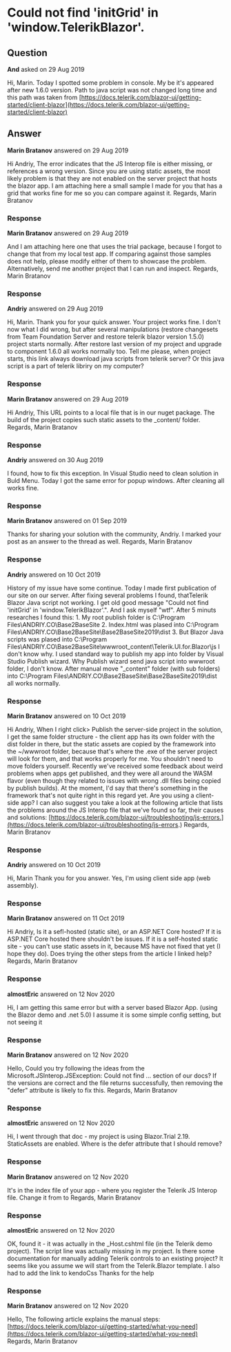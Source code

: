 # Could not find 'initGrid' in 'window.TelerikBlazor'.

## Question

**And** asked on 29 Aug 2019

Hi, Marin. Today I spotted some problem in console. My be it's appeared after new 1.6.0 version. Path to java script was not changed long time and this path was taken from [https://docs.telerik.com/blazor-ui/getting-started/client-blazor](https://docs.telerik.com/blazor-ui/getting-started/client-blazor) <script src="_content/telerik.ui.for.blazor.trial/js/telerik-blazor.js" defer></script>

## Answer

**Marin Bratanov** answered on 29 Aug 2019

Hi Andriy, The error indicates that the JS Interop file is either missing, or references a wrong version. Since you are using static assets, the most likely problem is that they are not enabled on the server project that hosts the blazor app. I am attaching here a small sample I made for you that has a grid that works fine for me so you can compare against it. Regards, Marin Bratanov

### Response

**Marin Bratanov** answered on 29 Aug 2019

And I am attaching here one that uses the trial package, because I forgot to change that from my local test app. If comparing against those samples does not help, please modify either of them to showcase the problem. Alternatively, send me another project that I can run and inspect. Regards, Marin Bratanov

### Response

**Andriy** answered on 29 Aug 2019

Hi, Marin. Thank you for your quick answer. Your project works fine. I don't now what I did wrong, but after several manipulations (restore changesets from Team Foundation Server and restore telerik blazor version 1.5.0) project starts normally. After restore last version of my project and upgrade to component 1.6.0 all works normally too. Tell me please, when project starts, this link always download java scripts from telerik server? <script src="_content/telerik.ui.for.blazor.trial/js/telerik-blazor.js" defer></script> Or this java script is a part of telerik libriry on my computer?

### Response

**Marin Bratanov** answered on 29 Aug 2019

Hi Andriy, This URL points to a local file that is in our nuget package. The build of the project copies such static assets to the _content/<packageName> folder. Regards, Marin Bratanov

### Response

**Andriy** answered on 30 Aug 2019

I found, how to fix this exception. In Visual Studio need to clean solution in Buld Menu. Today I got the same error for popup windows. After cleaning all works fine.

### Response

**Marin Bratanov** answered on 01 Sep 2019

Thanks for sharing your solution with the community, Andriy. I marked your post as an answer to the thread as well. Regards, Marin Bratanov

### Response

**Andriy** answered on 10 Oct 2019

History of my issue have some continue. Today I made first publication of our site on our server. After fixing several problems I found, thatTelerik Blazor Java script not working. I get old good message "Could not find 'initGrid' in 'window.TelerikBlazor'.". And I ask myself "wtf". After 5 minuts researches I found this: 1. My root publish folder is C:\Program Files\ANDRIY.CO\Base2BaseSite 2. Index.html was plased into C:\Program Files\ANDRIY.CO\Base2BaseSite\Base2BaseSite2019\dist 3. But Blazor Java scripts was plased into C:\Program Files\ANDRIY.CO\Base2BaseSite\wwwroot\_content\Telerik.UI.for.Blazor\js I don't know why. I used standard way to publish my app into folder by Visual Studio Publish wizard. Why Publish wizard send java script into wwwroot folder, I don't know. After manual move "_content" folder (with sub folders) into C:\Program Files\ANDRIY.CO\Base2BaseSite\Base2BaseSite2019\dist all works normally.

### Response

**Marin Bratanov** answered on 10 Oct 2019

Hi Andriy, When I right click> Publish the server-side project in the solution, I get the same folder structure - the client app has its own folder with the dist folder in there, but the static assets are copied by the framework into the ~/wwwroot folder, because that's where the .exe of the server project will look for them, and that works properly for me. You shouldn't need to move folders yourself. Recently we've received some feedback about weird problems when apps get published, and they were all around the WASM flavor (even though they related to issues with wrong .dll files being copied by publish builds). At the moment, I'd say that there's something in the framework that's not quite right in this regard yet. Are you using a client-side app? I can also suggest you take a look at the following article that lists the problems around the JS Interop file that we've found so far, their causes and solutions: [https://docs.telerik.com/blazor-ui/troubleshooting/js-errors.](https://docs.telerik.com/blazor-ui/troubleshooting/js-errors.) Regards, Marin Bratanov

### Response

**Andriy** answered on 10 Oct 2019

Hi, Marin Thank you for you answer. Yes, I'm using client side app (web assembly).

### Response

**Marin Bratanov** answered on 11 Oct 2019

Hi Andriy, Is it a sefl-hosted (static site), or an ASP.NET Core hosted? If it is ASP.NET Core hosted there shouldn't be issues. If it is a self-hosted static site - you can't use static assets in it, because MS have not fixed that yet (I hope they do). Does trying the other steps from the article I linked help? Regards, Marin Bratanov

### Response

**almostEric** answered on 12 Nov 2020

Hi, I am getting this same error but with a server based Blazor App. (using the Blazor demo and .net 5.0) I assume it is some simple config setting, but not seeing it

### Response

**Marin Bratanov** answered on 12 Nov 2020

Hello, Could you try following the ideas from the Microsoft.JSInterop.JSException: Could not find ... section of our docs? If the versions are correct and the file returns successfully, then removing the "defer" attribute is likely to fix this. Regards, Marin Bratanov

### Response

**almostEric** answered on 12 Nov 2020

Hi, I went through that doc - my project is using Blazor.Trial 2.19. StaticAssets are enabled. Where is the defer attribute that I should remove?

### Response

**Marin Bratanov** answered on 12 Nov 2020

It's in the index file of your app - where you register the Telerik JS Interop file. Change it from <script src="_content/Telerik.UI.for.Blazor.Trial/js/telerik-blazor.js" defer></script> to <script src="_content/Telerik.UI.for.Blazor.Trial/js/telerik-blazor.js"></script> Regards, Marin Bratanov

### Response

**almostEric** answered on 12 Nov 2020

OK, found it - it was actually in the _Host.cshtml file (in the Telerik demo project). The script line was actually missing in my project. Is there some documentation for manually adding Telerik controls to an existing project? It seems like you assume we will start from the Telerik.Blazor template. I also had to add the link to kendoCss Thanks for the help

### Response

**Marin Bratanov** answered on 12 Nov 2020

Hello, The following article explains the manual steps: [https://docs.telerik.com/blazor-ui/getting-started/what-you-need](https://docs.telerik.com/blazor-ui/getting-started/what-you-need) Regards, Marin Bratanov
